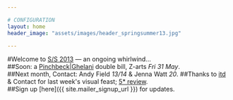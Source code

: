 ```yaml
---

# CONFIGURATION
layout: home
header_image: "assets/images/header_springsummer13.jpg"

---
```

#Welcome to [S/S 2013](/current/2013-springsummer/index.html) — an ongoing whirlwind...    
##Soon: a [Pinchbeck|Ghelani](/current/2013-springsummer/pinchbeckghelani/index.html) double bill, Z-arts *Fri 31 May*.    
##Next month, Contact: Andy Field *13/14* & Jenna Watt *20*. 
##Thanks to [itd](/current/2013-springsummer/itd/index.html) & Contact for last week's visual feast; [5* review](http://www.whatsonstage.com/index.php?pg=207&story=E8831368166046).    
##Sign up [here]({{ site.mailer_signup_url }}) for updates.
